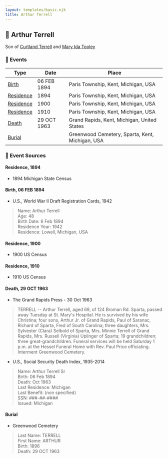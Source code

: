 ```yaml
---
layout: templates/basic.njk
title: Arthur Terrell
---
```

## 🔵 Arthur Terrell

Son of [Curtland Terrell](/people/4/47972604) and [Mary Ida Tooley](/people/5/52009861)

### 📆 Events

Type | Date | Place
------ | ------ | ------
[Birth](#event-event-2) | 06 FEB 1894 | Paris Township, Kent, Michigan, USA
[Residence](#event-event-0) | 1894 | Paris Township, Kent, Michigan, USA
[Residence](#event-event-1) | 1900 | Paris Township, Kent, Michigan, USA
[Residence](#event-event-2) | 1910 | Paris Township, Kent, Michigan, USA
[Death](#event-event-6) | 29 OCT 1963 | Grand Rapids, Kent, Michigan, United States
[Burial](#event-event-7) |  | Greenwood Cemetery, Sparta, Kent, Michigan, USA

### 📰 Event Sources

#### <a id="event-event-0"></a> Residence, 1894
* 1894 Michigan State Census

#### <a id="event-event-2"></a> Birth, 06 FEB 1894
* U.S., World War II Draft Registration Cards, 1942
>   
  > Name: Arthur Terrell  
  > Age: 48  
  > Birth Date: 6 Feb 1894  
  > Residence Year: 1942  
  > Residence: Lowell, Michigan, USA

#### <a id="event-event-1"></a> Residence, 1900
* 1900 US Census

#### <a id="event-event-2"></a> Residence, 1910
* 1910 US Census

#### <a id="event-event-6"></a> Death, 29 OCT 1963
* The Grand Rapids Press  - 30 Oct 1963
>   
  > TERRELL -- Arthur Terrell, aged 69, of 124 Broman Rd. Sparta, passed away Tuesday at St. Mary's Hospital. He is survived by his wife Christina; four sons, Arthur Jr. of Grand Rapids, Paul of Saranac, Richard of Sparta, Fred of South Carolina; three daughters, Mrs. Sylvester (Clara) Selbold of Sparta, Mrs. Minnie Terrell of Grand Rapids, Mrs. Russell (Virginia) Uplinger of Sparta; 19 grandchildren; three great-grandchildren. Funeral services will be held Saturday 1 p.m. at the Hessel Funeral Home with Rev. Paul Price officiating. Interment Greenwood Cemetery.
* U.S., Social Security Death Index, 1935-2014
>   
  > Name: Arthur Terrell Sr  
  > Birth: 06 Feb 1894  
  > Death: Oct 1963  
  > Last Residence: Michigan  
  > Last Benefit: (non specified)  
  > SSN: ###-##-####  
  > Issued: Michigan

#### <a id="event-event-7"></a> Burial
* Greenwood Cemetery
>   
  > Last Name: TERRELL  
  > First Name: ARTHUR  
  > Birth: 1896  
  > Death: 29 OCT 1963